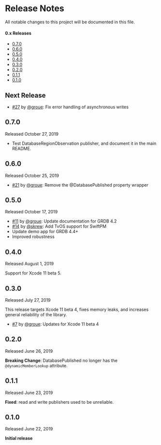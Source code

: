 Release Notes
=============

All notable changes to this project will be documented in this file.

#### 0.x Releases

- [0.7.0](#070)
- [0.6.0](#060)
- [0.5.0](#050)
- [0.4.0](#040)
- [0.3.0](#030)
- [0.2.0](#020)
- [0.1.1](#011)
- [0.1.0](#010)


## Next Release

- [#27](https://github.com/groue/GRDBCombine/pull/27) by [@groue](http://github.com/groue): Fix error handling of asynchronous writes

## 0.7.0

Released October 27, 2019

- Test DatabaseRegionObservation publisher, and document it in the main README.

## 0.6.0

Released October 25, 2019

- [#21](https://github.com/groue/GRDBCombine/pull/21) by [@groue](http://github.com/groue): Remove the @DatabasePublished property wrapper

## 0.5.0

Released October 17, 2019

- [#11](https://github.com/groue/GRDBCombine/pull/11) by [@groue](http://github.com/groue): Update documentation for GRDB 4.2
- [#14](https://github.com/groue/GRDBCombine/pull/14) by [@skrew](http://github.com/skrew): Add TvOS support for SwiftPM
- Update demo app for GRDB 4.4+
- Improved robustness

## 0.4.0

Released August 1, 2019

Support for Xcode 11 beta 5.

## 0.3.0

Released July 27, 2019

This release targets Xcode 11 beta 4, fixes memory leaks, and increases general reliability of the library.

- [#7](https://github.com/groue/GRDBCombine/pull/7) by [@groue](http://github.com/groue): Updates for Xcode 11 beta 4

## 0.2.0

Released June 26, 2019

**Breaking Change**: DatabasePublished no longer has the `@dynamicMemberLookup` attribute.

## 0.1.1

Released June 23, 2019

**Fixed**: read and write publishers used to be unreliable.

## 0.1.0

Released June 22, 2019

**Initial release**
